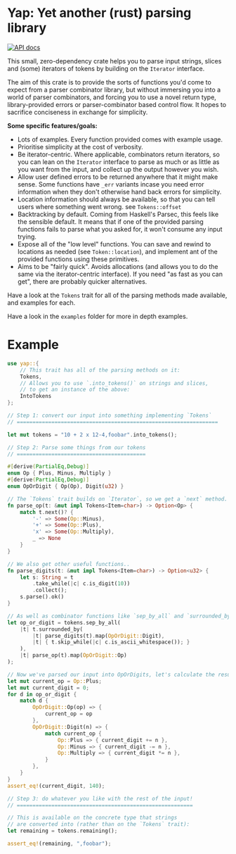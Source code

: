 # Yap: Yet another (rust) parsing library

[![API docs](https://docs.rs/yap/badge.svg)](https://docs.rs/yap)

This small, zero-dependency crate helps you to parse input strings, slices and (some) iterators of tokens
by building on the `Iterator` interface.

The aim of this crate is to provide the sorts of functions you'd come to expect from a parser
combinator library, but without immersing you into a world of parser combinators, and forcing you
to use a novel return type, library-provided errors or parser-combinator based control flow. It hopes
to sacrifice conciseness in exchange for simplicity.

**Some specific features/goals:**
- Lots of examples. Every function provided comes with example usage.
- Prioritise simplicity at the cost of verbosity.
- Be iterator-centric. Where applicable, combinators return iterators, so you can lean on the `Iterator`
  interface to parse as much or as little as you want from the input, and collect up the output however
  you wish.
- Allow user defined errors to be returned anywhere that it might make sense. Some functions have `_err`
  variants incase you need error information when they don't otherwise hand back errors for simplicity.
- Location information should always be available, so that you can tell users where something went wrong.
  see `Tokens::offset`
- Backtracking by default. Coming from Haskell's Parsec, this feels like the sensible default. It means that
  if one of the provided parsing functions fails to parse what you asked for, it won't consume any input
  trying.
- Expose all of the "low level" functions. You can save and rewind to locations as needed (see `Token::location`),
  and implement ant of the provided functions using these primitives.
- Aims to be "fairly quick". Avoids allocations (and allows you to do the same via the iterator-centric interface).
  If you need "as fast as you can get", there are probably quicker alternatives.

Have a look at the `Tokens` trait for all of the parsing methods made available, and examples for each.

Have a look in the `examples` folder for more in depth examples.

# Example

```rust
use yap::{
    // This trait has all of the parsing methods on it:
    Tokens,
    // Allows you to use `.into_tokens()` on strings and slices,
    // to get an instance of the above:
    IntoTokens
};

// Step 1: convert our input into something implementing `Tokens`
// ================================================================

let mut tokens = "10 + 2 x 12-4,foobar".into_tokens();

// Step 2: Parse some things from our tokens
// =========================================

#[derive(PartialEq,Debug)]
enum Op { Plus, Minus, Multiply }
#[derive(PartialEq,Debug)]
enum OpOrDigit { Op(Op), Digit(u32) }

// The `Tokens` trait builds on `Iterator`, so we get a `next` method.
fn parse_op(t: &mut impl Tokens<Item=char>) -> Option<Op> {
    match t.next()? {
        '-' => Some(Op::Minus),
        '+' => Some(Op::Plus),
        'x' => Some(Op::Multiply),
        _ => None
    }
}

// We also get other useful functions..
fn parse_digits(t: &mut impl Tokens<Item=char>) -> Option<u32> {
    let s: String = t
        .take_while(|c| c.is_digit(10))
        .collect();
    s.parse().ok()
}

// As well as combinator functions like `sep_by_all` and `surrounded_by`..
let op_or_digit = tokens.sep_by_all(
    |t| t.surrounded_by(
        |t| parse_digits(t).map(OpOrDigit::Digit),
        |t| { t.skip_while(|c| c.is_ascii_whitespace()); }
    ),
    |t| parse_op(t).map(OpOrDigit::Op)
);

// Now we've parsed our input into OpOrDigits, let's calculate the result..
let mut current_op = Op::Plus;
let mut current_digit = 0;
for d in op_or_digit {
    match d {
        OpOrDigit::Op(op) => {
            current_op = op
        },
        OpOrDigit::Digit(n) => {
            match current_op {
                Op::Plus => { current_digit += n },
                Op::Minus => { current_digit -= n },
                Op::Multiply => { current_digit *= n },
            }
        },
    }
}
assert_eq!(current_digit, 140);

// Step 3: do whatever you like with the rest of the input!
// ========================================================

// This is available on the concrete type that strings
// are converted into (rather than on the `Tokens` trait):
let remaining = tokens.remaining();

assert_eq!(remaining, ",foobar");
```
